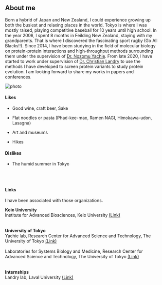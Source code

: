 ## About me

Born a hybrid of Japan and New Zealand, I could experience growing up both the busiest and relaxing places in the world. Tokyo is where I was mostly raised, playing competitive baseball for 10 years until high school. In the year 2008, I spent 8 months in Feilding New Zealand, staying with my grandparents. That is where I discovered the fascinating sport rugby (Go All Blacks!!).
Since 2014, I have been studying in the field of molecular biology on protein-protein interactions and high-throughput methods surrounding them under the supervision of [Dr. Nozomu Yachie](http://yachie-lab.org/index.php?nozomuyachie). From late 2020, I have started to work under supervision of [Dr. Christian Landry](https://landrylab.ibis.ulaval.ca/project/christian-landry-phd) to use the methods I have developed to screen protein variants to study protein evolution. I am looking forward to share my works in papers and conferences.
  

![photo](https://danyamamotoevans.github.io/materials/IMG_7743.png)

#### Likes
* Good wine, craft beer, Sake
* Flat noodles or pasta (Phad-kee-mao, Ramen NAGI, Himokawa-udon, Lasagna)

* Art and museums
* Hikes


#### Dislikes
* The humid summer in Tokyo 


<br><br>


#### Links
I have been associated with those organizations. <br>

**Keio University** <br>
Institute for Advanced Biosciences, Keio University [(Link)](http://www.iab.keio.ac.jp/en/index.html)<br>
<br><br>
**University of Tokyo**<br>
Yachie lab, Research Center for Advanced Science and Technology, The University of Tokyo [(Link)](http://yachie-lab.org)<br>
<br>
Laboratories for Systems Biology and Medicine, Research Center for Advanced Science and Technology, The University of Tokyo [(Link)](http://www.lsbm.org)<br>
<br><br>
**Internships** <br>
Landry lab, Laval University [(Link)](https://landrylab.ibis.ulaval.ca)<br>
